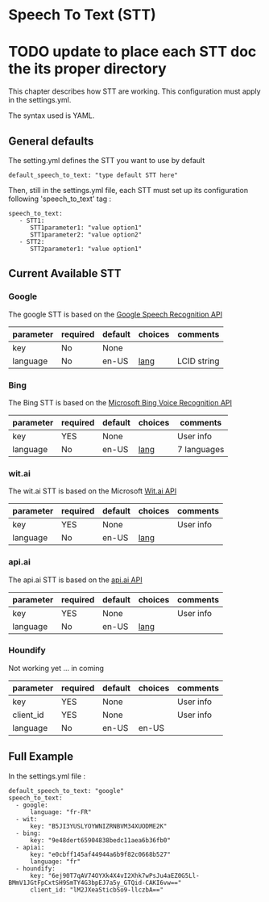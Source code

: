 # Speech To Text (STT)
# TODO update to place each STT doc the its proper directory
This chapter describes how STT are working.
This configuration must apply in the settings.yml.

The syntax used is YAML.

## General defaults

The setting.yml defines the STT you want to use by default
```
default_speech_to_text: "type default STT here"
```

Then, still in the settings.yml file, each STT must set up its configuration following 'speech_to_text' tag :
```
speech_to_text:
   - STT1:
      STT1parameter1: "value option1"
      STT1parameter2: "value option2"
   - STT2:
      STT2parameter1: "value option1"
```

## Current Available STT

### Google

The google STT is based on the [Google Speech Recognition API](https://cloud.google.com/speech/)

| parameter| required | default | choices | comments |
|----------|----------|---------|---------|----------|
| key      | No       | None    |         |          |
| language | No       | en-US   | [lang](https://en.wikipedia.org/wiki/Google_Voice_Search#Supported_languages)   |LCID string|

### Bing

The Bing STT is based on the [Microsoft Bing Voice Recognition API](https://www.microsoft.com/cognitive-services/en-us/speech-api)

| parameter| required | default | choices | comments |
|----------|----------|---------|---------|----------|
| key      | YES      | None    |         |User info |
| language | No       | en-US   | [lang](https://www.microsoft.com/cognitive-services/en-us/speech-api)|7 languages|

### wit.ai

The wit.ai STT is based on the Microsoft [Wit.ai API](https://wit.ai/)

| parameter| required | default | choices | comments |
|----------|----------|---------|---------|----------|
| key      | YES      | None    |         |User info |
| language | No       | en-US   |[lang](https://docs.api.ai/docs/languages)|          |

### api.ai

The api.ai STT is based on the [api.ai API](https://api.ai/)

| parameter| required | default | choices | comments |
|----------|----------|---------|---------|----------|
| key      | YES      | None    |         |User info |
| language | No       | en-US   |[lang](https://docs.api.ai/docs/languages)|          |

### Houndify

Not working yet ... in coming

| parameter| required | default | choices | comments |
|----------|----------|---------|---------|----------|
| key      | YES      | None    |         |User info |
| client_id| YES      | None    |         |User info |
| language | No       | en-US   | en-US   |          |

## Full Example

In the settings.yml file :

```
default_speech_to_text: "google"
speech_to_text:
  - google:
      language: "fr-FR"
  - wit:
      key: "B5JI3YUSLYOYWNIZRNBVM34XUODME2K"
  - bing:
      key: "9e48dert65904838bedc11aea6b36fb0"
  - apiai:
      key: "e0cbff145af44944a6b9f82c0668b527"
      language: "fr"
  - houndify:
      key: "6ej90T7qAV74OYXk4X4vI2Xhk7wPsJu4aEZ0G5Ll-BMmV1JGtFpCxtSH9SmTY4G3bpEJ7a5y_GTQid-CAKI6vw=="
      client_id: "lM2JXeaSticbSo9-llczbA=="

```
